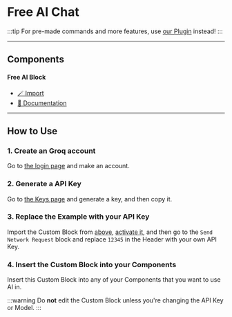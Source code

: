 # Free AI Chat

:::tip
For pre-made commands and more features, use [our Plugin](../plugins/free-chat-ai.md) instead!
:::

***

## Components

#### Free AI Block

- [🪄 Import](https://inventor.gg/dash/share/component/439df1bdb9d84a0f919d8b5363a84fca)
- [📙 Documentation](#how-to-use)

***

## How to Use

### 1. Create an Groq account

Go to [the login page](https://console.groq.com/login) and make an account.

### 2. Generate a API Key

Go to [the Keys page](https://console.groq.com/keys) and generate a key, and then copy it.

### 3. Replace the Example with your API Key

Import the Custom Block from [above](#components), [activate it](../docs/how-to-activate-disabled-components.md), and then go to the `Send Network Request` block and replace `12345` in the Header with your own API Key.

### 4. Insert the Custom Block into your Components

Insert this Custom Block into any of your Components that you want to use AI in.

:::warning
Do **not** edit the Custom Block unless you're changing the API Key or Model.
:::
